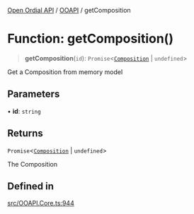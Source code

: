 [Open Ordial API](../../README.md) / [OOAPI](../README.md) / getComposition

# Function: getComposition()

> **getComposition**(`id`): `Promise`\<[`Composition`](../classes/Composition.md) \| `undefined`\>

Get a Composition from memory model

## Parameters

• **id**: `string`

## Returns

`Promise`\<[`Composition`](../classes/Composition.md) \| `undefined`\>

The Composition

## Defined in

[src/OOAPI.Core.ts:944](https://github.com/open-ordinal/open-ordinal-api/blob/727b99edb71d9e2feb76fbc2eae8d4b22e6a8312/src/OOAPI.Core.ts#L944)
